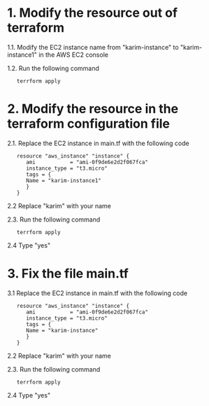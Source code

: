 # 1. Modify the resource out of terraform
1.1. Modify the EC2 instance name from "karim-instance" to "karim-instance1" in the AWS EC2 console

1.2. Run the following command
```
   terrform apply
```

# 2. Modify the resource in the terraform configuration file
2.1. Replace the EC2 instance in main.tf with the following code
```
   resource "aws_instance" "instance" {
      ami           = "ami-0f9de6e2d2f067fca"
      instance_type = "t3.micro"
      tags = {
      Name = "karim-instance1"
      }
   }
```
2.2 Replace "karim" with your name

2.3. Run the following command
```
   terrform apply
```
2.4 Type "yes"

# 3. Fix the file main.tf
3.1 Replace the EC2 instance in main.tf with the following code
```
   resource "aws_instance" "instance" {
      ami           = "ami-0f9de6e2d2f067fca"
      instance_type = "t3.micro"
      tags = {
      Name = "karim-instance"
      }
   }
```
2.2 Replace "karim" with your name

2.3. Run the following command
```
   terrform apply
```
2.4 Type "yes"